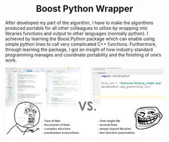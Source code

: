 <h1 align="center">
	Boost Python Wrapper
</h1>

After developed my part of the algorithm, I have to make the algorithms produced portable for all other colleagues to utilize by wrapping into libraries functions and output to other languages (normally python). I achieved by learning the Boost.Python package which can enable using simple python lines to call very complicated C++ functions. Furthermore, through learning the package, I got an insight of how industry standard programming manages and coordinate portability and the finishing of one’s work. 

<img src="cpp_vs_versus_py_pycharm.jpg">